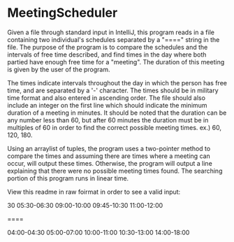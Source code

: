 # MeetingScheduler

Given a file through standard input in IntelliJ, this program reads in a file containing two individual's schedules separated by a "====" string in the file. The purpose of the program is to compare the schedules and the intervals of free time described, and find times in the day where both partied have enough free time for a "meeting". The duration of this meeting is given by the user of the program.

The times indicate intervals throughout the day in which the person has free time, and are separated by a '-' character.
The times should be in military time format and also entered in ascending order. 
The file should also include an integer on the first line which should indicate the minimum duration of a meeting in minutes.
It should be noted that the duration can be any number less than 60, but after 60 minutes the duration must be in multiples of 60 in order to find the correct possible meeting times. 
ex.) 60, 120, 180.




Using an arraylist of tuples, the program uses a two-pointer method to compare the times and assuming there are times where a meeting can occur, will output these times. Otherwise, the program will output a line explaining that there were no possible meeting times found.
The searching portion of this program runs in linear time. 


View this readme in raw foirmat in order to see a valid input:

30
05:30-06:30
09:00-10:00
09:45-10:30
11:00-12:00

====

04:00-04:30
05:00-07:00
10:00-11:00
10:30-13:00
14:00-18:00
